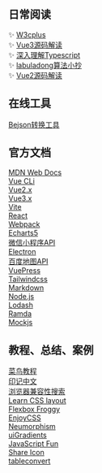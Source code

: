 ## 日常阅读
 ✨ [W3cplus](https://www.w3cplus.com/blogs-lists) <br/>
 ✨ [Vue3源码解读](https://vue3js.cn/start/) <br/>
 ✨ [深入理解Typescript](https://jkchao.github.io/typescript-book-chinese/) <br/>
 ✨ [labuladong算法小抄](https://labuladong.gitee.io/algo/1/) <br/>
 ✨ [Vue2源码解读](https://vue-js.com/learn-vue/start/) <br/>

## 在线工具
 [Bejson转换工具](https://www.bejson.com/ui/svg_editor/)

## 官方文档
 [MDN Web Docs](https://developer.mozilla.org/zh-CN/docs/Web/JavaScript) <br/>
 [Vue CLi](https://cli.vuejs.org/zh/config/) <br/>
 [Vue2.x](https://cn.vuejs.org/v2/guide/) <br/>
 [Vue3.x](https://v3.cn.vuejs.org/guide/introduction.html) <br/>
 [Vite](https://cn.vitejs.dev/config/) <br/>
 [React](https://react.docschina.org/docs/introducing-jsx.html) <br/>
 [Webpack](https://webpack.docschina.org/concepts/) <br/>
 [Echarts5](https://echarts.apache.org/zh/option.html#title) <br/>
 [微信小程序API](https://developers.weixin.qq.com/miniprogram/dev/api/) <br/>
 [Electron](https://www.electronjs.org/zh/docs/latest/) <br/>
 [百度地图API](https://lbsyun.baidu.com/cms/jsapi/class/jsapi_reference.html#a3b2) <br/>
 [VuePress](https://vuepress2.netlify.app/zh/guide/getting-started.html) <br/>
 [Tailwindcss](https://www.tailwindcss.cn/docs) <br/>
 [Markdown](https://markdown.com.cn/cheat-sheet.html) <br/>
 [Node.js](http://nodejs.cn/api/async_hooks.html) <br/>
 [Lodash](https://www.lodashjs.com/) <br/>
 [Ramda](https://ramda.cn/docs/) <br/>
 [Mockjs](http://mockjs.com/examples.html) <br/>


## 教程、总结、案例
 [菜鸟教程](https://www.runoob.com/) <br/>
 [印记中文](https://docschina.org/) <br/>
 [浏览器兼容性搜索](https://caniuse.com/es6-module) <br/>
 [Learn CSS layout](http://learnlayout.com) <br/>
 [Flexbox Froggy](http://flexboxfroggy.com) <br/>
 [EnjoyCSS](https://enjoycss.com) <br/>
 [Neumorphism](https://neumorphism.io) <br/>
 [uiGradients](https://uigradients.com) <br/>
 [JavaScript Fun](https://www.javascript.fun) <br/>
 [Share Icon](https://www.shareicon.net) <br/>
 [tableconvert](https://tableconvert.com) <br/>
